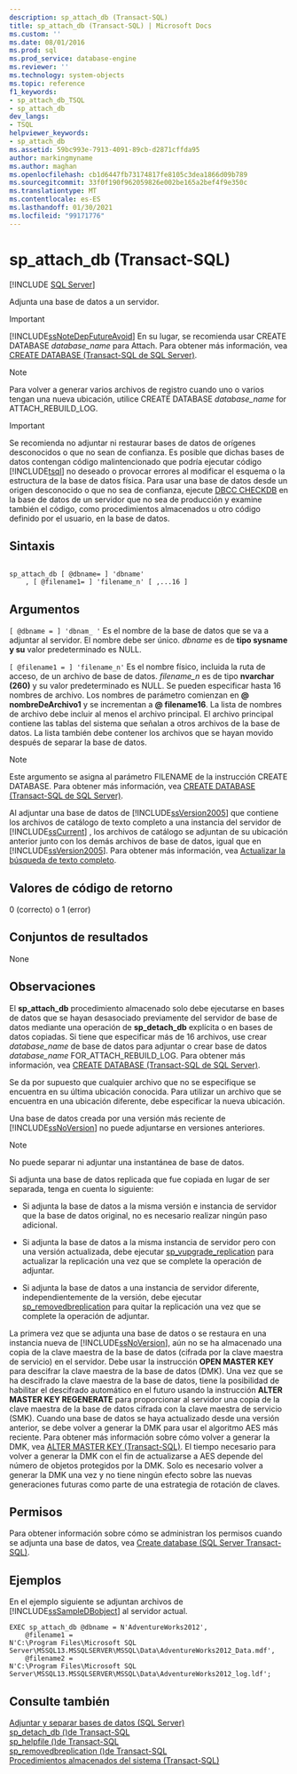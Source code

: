 ```yaml
---
description: sp_attach_db (Transact-SQL)
title: sp_attach_db (Transact-SQL) | Microsoft Docs
ms.custom: ''
ms.date: 08/01/2016
ms.prod: sql
ms.prod_service: database-engine
ms.reviewer: ''
ms.technology: system-objects
ms.topic: reference
f1_keywords:
- sp_attach_db_TSQL
- sp_attach_db
dev_langs:
- TSQL
helpviewer_keywords:
- sp_attach_db
ms.assetid: 59bc993e-7913-4091-89cb-d2871cffda95
author: markingmyname
ms.author: maghan
ms.openlocfilehash: cb1d6447fb73174817fe8105c3dea1866d09b789
ms.sourcegitcommit: 33f0f190f962059826e002be165a2bef4f9e350c
ms.translationtype: MT
ms.contentlocale: es-ES
ms.lasthandoff: 01/30/2021
ms.locfileid: "99171776"
---
```

# <a name="sp_attach_db-transact-sql"></a>sp_attach_db (Transact-SQL)
[!INCLUDE [SQL Server](../../includes/applies-to-version/sqlserver.md)]

  Adjunta una base de datos a un servidor.  
  
> [!IMPORTANT]  
>  [!INCLUDE[ssNoteDepFutureAvoid](../../includes/ssnotedepfutureavoid-md.md)] En su lugar, se recomienda usar CREATE DATABASE *database_name* para Attach. Para obtener más información, vea [CREATE DATABASE &#40;Transact-SQL de SQL Server&#41;](../../t-sql/statements/create-database-transact-sql.md).  
  
> [!NOTE]  
>  Para volver a generar varios archivos de registro cuando uno o varios tengan una nueva ubicación, utilice CREATE DATABASE *database_name* for ATTACH_REBUILD_LOG.  
  
> [!IMPORTANT]  
>  Se recomienda no adjuntar ni restaurar bases de datos de orígenes desconocidos o que no sean de confianza. Es posible que dichas bases de datos contengan código malintencionado que podría ejecutar código [!INCLUDE[tsql](../../includes/tsql-md.md)] no deseado o provocar errores al modificar el esquema o la estructura de la base de datos física. Para usar una base de datos desde un origen desconocido o que no sea de confianza, ejecute [DBCC CHECKDB](../../t-sql/database-console-commands/dbcc-checkdb-transact-sql.md) en la base de datos de un servidor que no sea de producción y examine también el código, como procedimientos almacenados u otro código definido por el usuario, en la base de datos.  
  
## <a name="syntax"></a>Sintaxis  
  
```  
  
sp_attach_db [ @dbname= ] 'dbname'  
    , [ @filename1= ] 'filename_n' [ ,...16 ]   
```  
  
## <a name="arguments"></a>Argumentos  
`[ @dbname = ] 'dbnam_ '` Es el nombre de la base de datos que se va a adjuntar al servidor. El nombre debe ser único. *dbname* es de **tipo sysname y su** valor predeterminado es NULL.  
  
`[ @filename1 = ] 'filename_n'` Es el nombre físico, incluida la ruta de acceso, de un archivo de base de datos. *filename_n* es de tipo **nvarchar (260)** y su valor predeterminado es NULL. Se pueden especificar hasta 16 nombres de archivo. Los nombres de parámetro comienzan en **\@ nombreDeArchivo1** y se incrementan a **\@ filename16**. La lista de nombres de archivo debe incluir al menos el archivo principal. El archivo principal contiene las tablas del sistema que señalan a otros archivos de la base de datos. La lista también debe contener los archivos que se hayan movido después de separar la base de datos.  
  
> [!NOTE]  
>  Este argumento se asigna al parámetro FILENAME de la instrucción CREATE DATABASE. Para obtener más información, vea [CREATE DATABASE &#40;Transact-SQL de SQL Server&#41;](../../t-sql/statements/create-database-transact-sql.md).  
>   
>  Al adjuntar una base de datos de [!INCLUDE[ssVersion2005](../../includes/ssversion2005-md.md)] que contiene los archivos de catálogo de texto completo a una instancia del servidor de [!INCLUDE[ssCurrent](../../includes/sscurrent-md.md)] , los archivos de catálogo se adjuntan de su ubicación anterior junto con los demás archivos de base de datos, igual que en [!INCLUDE[ssVersion2005](../../includes/ssversion2005-md.md)]. Para obtener más información, vea [Actualizar la búsqueda de texto completo](../../relational-databases/search/upgrade-full-text-search.md).  
  
## <a name="return-code-values"></a>Valores de código de retorno  
 0 (correcto) o 1 (error)  
  
## <a name="result-sets"></a>Conjuntos de resultados  
 None  
  
## <a name="remarks"></a>Observaciones  
 El **sp_attach_db** procedimiento almacenado solo debe ejecutarse en bases de datos que se hayan desasociado previamente del servidor de base de datos mediante una operación de **sp_detach_db** explícita o en bases de datos copiadas. Si tiene que especificar más de 16 archivos, use crear *database_name* de base de datos para adjuntar o crear base de datos *database_name* FOR_ATTACH_REBUILD_LOG. Para obtener más información, vea [CREATE DATABASE &#40;Transact-SQL de SQL Server&#41;](../../t-sql/statements/create-database-transact-sql.md).  
  
 Se da por supuesto que cualquier archivo que no se especifique se encuentra en su última ubicación conocida. Para utilizar un archivo que se encuentra en una ubicación diferente, debe especificar la nueva ubicación.  
  
 Una base de datos creada por una versión más reciente de [!INCLUDE[ssNoVersion](../../includes/ssnoversion-md.md)] no puede adjuntarse en versiones anteriores.  
  
> [!NOTE]  
>  No puede separar ni adjuntar una instantánea de base de datos.  
  
 Si adjunta una base de datos replicada que fue copiada en lugar de ser separada, tenga en cuenta lo siguiente:  
  
-   Si adjunta la base de datos a la misma versión e instancia de servidor que la base de datos original, no es necesario realizar ningún paso adicional.  
  
-   Si adjunta la base de datos a la misma instancia de servidor pero con una versión actualizada, debe ejecutar [sp_vupgrade_replication](../../relational-databases/system-stored-procedures/sp-vupgrade-replication-transact-sql.md) para actualizar la replicación una vez que se complete la operación de adjuntar.  
  
-   Si adjunta la base de datos a una instancia de servidor diferente, independientemente de la versión, debe ejecutar [sp_removedbreplication](../../relational-databases/system-stored-procedures/sp-removedbreplication-transact-sql.md) para quitar la replicación una vez que se complete la operación de adjuntar.  
  
 La primera vez que se adjunta una base de datos o se restaura en una instancia nueva de [!INCLUDE[ssNoVersion](../../includes/ssnoversion-md.md)], aún no se ha almacenado una copia de la clave maestra de la base de datos (cifrada por la clave maestra de servicio) en el servidor. Debe usar la instrucción **OPEN MASTER KEY** para descifrar la clave maestra de la base de datos (DMK). Una vez que se ha descifrado la clave maestra de la base de datos, tiene la posibilidad de habilitar el descifrado automático en el futuro usando la instrucción **ALTER MASTER KEY REGENERATE** para proporcionar al servidor una copia de la clave maestra de la base de datos cifrada con la clave maestra de servicio (SMK). Cuando una base de datos se haya actualizado desde una versión anterior, se debe volver a generar la DMK para usar el algoritmo AES más reciente. Para obtener más información sobre cómo volver a generar la DMK, vea [ALTER MASTER KEY &#40;Transact-SQL&#41;](../../t-sql/statements/alter-master-key-transact-sql.md). El tiempo necesario para volver a generar la DMK con el fin de actualizarse a AES depende del número de objetos protegidos por la DMK. Solo es necesario volver a generar la DMK una vez y no tiene ningún efecto sobre las nuevas generaciones futuras como parte de una estrategia de rotación de claves.  
  
## <a name="permissions"></a>Permisos  
 Para obtener información sobre cómo se administran los permisos cuando se adjunta una base de datos, vea [Create database &#40;SQL Server Transact-SQL&#41;](../../t-sql/statements/create-database-transact-sql.md).  
  
## <a name="examples"></a>Ejemplos  
 En el ejemplo siguiente se adjuntan archivos de [!INCLUDE[ssSampleDBobject](../../includes/sssampledbobject-md.md)] al servidor actual.  
  
```  
EXEC sp_attach_db @dbname = N'AdventureWorks2012',   
    @filename1 =   
N'C:\Program Files\Microsoft SQL Server\MSSQL13.MSSQLSERVER\MSSQL\Data\AdventureWorks2012_Data.mdf',   
    @filename2 =   
N'C:\Program Files\Microsoft SQL Server\MSSQL13.MSSQLSERVER\MSSQL\Data\AdventureWorks2012_log.ldf';  
```  
  
## <a name="see-also"></a>Consulte también  
 [Adjuntar y separar bases de datos &#40;SQL Server&#41;](../../relational-databases/databases/database-detach-and-attach-sql-server.md)   
 [sp_detach_db &#40;&#41;de Transact-SQL ](../../relational-databases/system-stored-procedures/sp-detach-db-transact-sql.md)   
 [sp_helpfile &#40;&#41;de Transact-SQL ](../../relational-databases/system-stored-procedures/sp-helpfile-transact-sql.md)   
 [sp_removedbreplication &#40;&#41;de Transact-SQL ](../../relational-databases/system-stored-procedures/sp-removedbreplication-transact-sql.md)   
 [Procedimientos almacenados del sistema &#40;Transact-SQL&#41;](../../relational-databases/system-stored-procedures/system-stored-procedures-transact-sql.md)  
  

